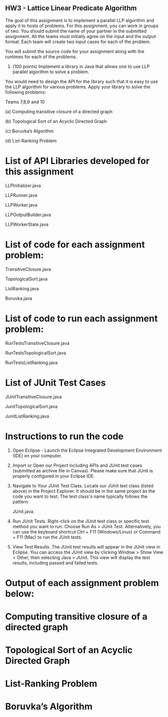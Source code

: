 ## HW3 - Lattice Linear Predicate Algorithm

The goal of this assignment is to implement a parallel LLP algorithm and apply it to hosts of problems. For this assignment, you can work in groups of two. You should submit the name of your partner in the
submitted assignment. All the teams must initially agree on the input and the output format. Each team will create two input cases for each of the problem.

You will submit the source code for your assignment along with the runtimes for each of the problems.

1. (100 points) Implement a library in Java that allows one to use LLP parallel algorithm to solve a problem.

You would need to design the API for the library such that it is easy to use the LLP algorithm for various problems. Apply your library to solve the following problems:

Teams 7,8,9 and 10

(a) Computing transitive closure of a directed graph

(b) Topological Sort of an Acyclic Directed Graph

(c) Boruvka’s Algorithm

(d) List-Ranking Problem

# List of API Libraries developed for this assignment

LLPInitializer.java

LLPRunner.java

LLPWorker.java

LLPOutputBuilder.java

LLPWorkerState.java


# List of code for each assignment problem:

TransitiveClosure.java

TopologicalSort.java

ListRanking.java

Boruvka.java


# List of code to run each assignment problem:

RunTestsTransitiveClosure.java

RunTestsTopologicalSort.java

RunTestsListRanking.java


# List of JUnit Test Cases

JUnitTransitiveClosure.java

JunitTopologicalSort.java

JunitListRanking.java


# Instructions to run the code

1) Open Eclipse - Launch the Eclipse Integrated Development Environment (IDE) on your computer.
   
2) Import or Open our Project including APIs and JUnit test cases (submitted as archive file in Canvas). Please make sure that JUnit is properly configured in your Eclipse IDE.
  
3) Navigate to Your JUnit Test Class. Locate our JUnit test class (listed above) in the Project Explorer. It should be in the same project as the code you want to test. The test class's name typically follows the pattern:

   JUnit<AssignmentProblem>.java.

4) Run JUnit Tests. Right-click on the JUnit test class or specific test method you want to run. Choose Run As > JUnit Test. Alternatively, you can use the keyboard shortcut Ctrl + F11 (Windows/Linux) or Command + F11 (Mac) to run the JUnit tests.

5) View Test Results. The JUnit test results will appear in the JUnit view in Eclipse. You can access the JUnit view by clicking Window > Show View > Other, then selecting Java > JUnit. This view will display the test results, including passed and failed tests.

# Output of each assignment problem below:

# Computing transitive closure of a directed graph


# Topological Sort of an Acyclic Directed Graph

# List-Ranking Problem

# Boruvka’s Algorithm


